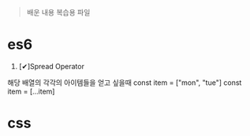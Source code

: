 > 배운 내용 복습용 파일 

# es6

1. [✔]Spread Operator

해당 배열의 각각의 아이템들을 얻고 싶을때 
const item = ["mon", "tue"]
const item = [...item]

# css

